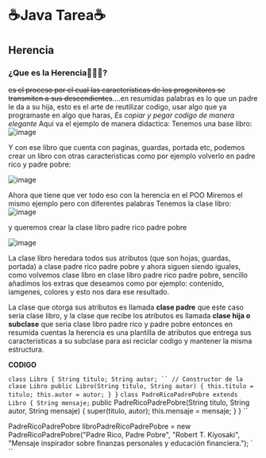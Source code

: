 # ☕Java Tarea☕

## Herencia
### ¿Que es  la Herencia👩‍👦‍👦?
~~es el proceso por el cual las características de los progenitores se transmiten a sus descendientes~~....en resumidas palabras es lo que un padre le da a su hija, esto es el arte de reutilizar codigo, usar algo que ya programaste en algo que haras, *Es copiar y pegar codigo de manera elegante*
Aqui va el ejemplo de manera didactica:
Tenemos una base libro:
![image](https://github.com/Andre230906/Java/assets/156432253/ceeff36b-2967-4940-851f-ecf6f79cfb19)


Y con ese libro que cuenta con paginas, guardas, portada etc, podemos crear un libro con otras caracteristicas como por ejemplo volverlo en padre rico y padre pobre: 

![image](https://github.com/Andre230906/Java/assets/156432253/83647330-8a8a-495b-973d-31510fdf04ac)

Ahora que tiene que ver todo eso con la herencia en el POO
Miremos el mismo ejemplo pero con diferentes palabras
Tenemos la clase libro:
![image](https://github.com/Andre230906/Java/assets/156432253/ceeff36b-2967-4940-851f-ecf6f79cfb19)

y queremos crear la clase libro padre rico padre pobre


![image](https://github.com/Andre230906/Java/assets/156432253/83647330-8a8a-495b-973d-31510fdf04ac)


La clase libro heredara todos sus atributos (que son hojas, guardas, portada) a clase padre rico padre pobre y ahora siguen siendo iguales, como volvemos clase libro en clase libro padre rico padre pobre, sencillo añadimos los extras que deseamos como por ejemplo: contenido, iamgenes, colores y esto nos dara ese resultado.

La clase que otorga sus atributos es llamada **clase padre** que este caso seria clase libro, y la clase que recibe los atributos es llamada **clase hija o subclase** que seria clase libro padre rico y padre pobre 
entonces en resumida cuentas la herencia es una plantilla de atributos que entrega sus caracteristicas a su subclase para asi reciclar codigo y mantener la misma estructura.


**CODIGO**


`
class Libro {
    String titulo;
    String autor;
``
    // Constructor de la clase Libro
    public Libro(String titulo, String autor) {
        this.titulo = titulo;
        this.autor = autor;
    }
}
`
``
class PadreRicoPadrePobre extends Libro {
    String mensaje;
``
    public PadreRicoPadrePobre(String titulo, String autor, String mensaje) {
        super(titulo, autor);
        this.mensaje = mensaje;
    }
}
``

PadreRicoPadrePobre libroPadreRicoPadrePobre = new PadreRicoPadrePobre("Padre Rico, Padre Pobre", "Robert T. Kiyosaki", "Mensaje inspirador sobre finanzas personales y educación financiera.");
`
``
